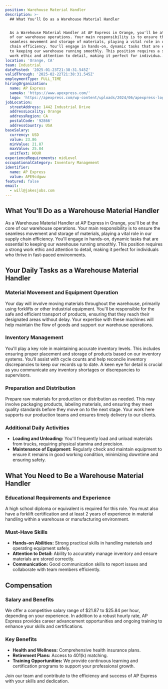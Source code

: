 ```yaml
---
position: Warehouse Material Handler
description: >-
  ## What You'll Do as a Warehouse Material Handler


  As a Warehouse Material Handler at AP Express in Orange, you'll be at the core
  of our warehouse operations. Your main responsibility is to ensure the
  seamless movement and storage of materials, playing a vital role in our supply
  chain efficiency. You'll engage in hands-on, dynamic tasks that are essential
  to keeping our warehouse running smoothly. This position requires a strong
  work ethic and attention to detail, making it perfect for individua...
location: 'Orange, CA'
team: Industrial
datePosted: '2025-01-23T21:38:31.545Z'
validThrough: '2025-02-22T21:38:31.545Z'
employmentType: FULL_TIME
hiringOrganization:
  name: AP Express
  sameAs: 'https://www.apexpress.com/'
  logo: 'https://apexpress.com/wp-content/uploads/2024/06/apexpress-logo-270px.png'
jobLocation:
  streetAddress: 1442 Industrial Drive
  addressLocality: Orange
  addressRegion: CA
  postalCode: '92866'
  addressCountry: USA
baseSalary:
  currency: USD
  value: 23.86
  minValue: 21.87
  maxValue: 25.84
  unitText: HOUR
experienceRequirements: midLevel
occupationalCategory: Inventory Management
identifier:
  name: AP Express
  value: APE9cdgww
featured: false
email:
  - will@jakesjobs.com
---
```




## What You'll Do as a Warehouse Material Handler

As a Warehouse Material Handler at AP Express in Orange, you'll be at the core of our warehouse operations. Your main responsibility is to ensure the seamless movement and storage of materials, playing a vital role in our supply chain efficiency. You'll engage in hands-on, dynamic tasks that are essential to keeping our warehouse running smoothly. This position requires a strong work ethic and attention to detail, making it perfect for individuals who thrive in fast-paced environments.

## Your Daily Tasks as a Warehouse Material Handler

### Material Movement and Equipment Operation
Your day will involve moving materials throughout the warehouse, primarily using forklifts or other industrial equipment. You'll be responsible for the safe and efficient transport of products, ensuring that they reach their designated areas without delay. Your expertise with these machines will help maintain the flow of goods and support our warehouse operations.

### Inventory Management
You'll play a key role in maintaining accurate inventory levels. This includes ensuring proper placement and storage of products based on our inventory systems. You'll assist with cycle counts and help reconcile inventory discrepancies to keep our records up to date. A keen eye for detail is crucial as you communicate any inventory shortages or discrepancies to supervisors.

### Preparation and Distribution
Prepare raw materials for production or distribution as needed. This may involve packaging products, labeling materials, and ensuring they meet quality standards before they move on to the next stage. Your work here supports our production teams and ensures timely delivery to our clients.

### Additional Daily Activities
- **Loading and Unloading:** You'll frequently load and unload materials from trucks, requiring physical stamina and precision.
- **Maintenance of Equipment:** Regularly check and maintain equipment to ensure it remains in good working condition, minimizing downtime and ensuring safety.

## What You Need to Be a Warehouse Material Handler

### Educational Requirements and Experience
A high school diploma or equivalent is required for this role. You must also have a forklift certification and at least 2 years of experience in material handling within a warehouse or manufacturing environment.

### Must-Have Skills
- **Hands-on Abilities:** Strong practical skills in handling materials and operating equipment safely.
- **Attention to Detail:** Ability to accurately manage inventory and ensure materials are stored correctly.
- **Communication:** Good communication skills to report issues and collaborate with team members efficiently.

## Compensation

### Salary and Benefits
We offer a competitive salary range of $21.87 to $25.84 per hour, depending on your experience. In addition to a robust hourly rate, AP Express provides career advancement opportunities and ongoing training to enhance your skills and certifications.

### Key Benefits
- **Health and Wellness:** Comprehensive health insurance plans.
- **Retirement Plans:** Access to 401(k) matching.
- **Training Opportunities:** We provide continuous learning and certification programs to support your professional growth. 

Join our team and contribute to the efficiency and success of AP Express with your skills and dedication.
